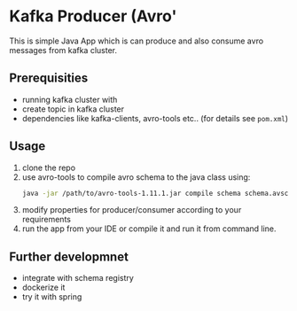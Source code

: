 # Kafka Producer (Avro'
This is simple Java App which is can produce and also consume avro messages from kafka cluster.

## Prerequisities
- running kafka cluster with
- create topic in kafka cluster
- dependencies like kafka-clients, avro-tools etc.. (for details see `pom.xml`)
## Usage
1. clone the repo
2. use avro-tools to compile avro schema to the java class using:
   ```bash
   java -jar /path/to/avro-tools-1.11.1.jar compile schema schema.avsc .
   ```
3. modify properties for producer/consumer according to your requirements
4. run the app from your IDE or compile it and run it from command line.


 ## Further developmnet
 - integrate with schema registry
 - dockerize it
 - try it with spring
 
